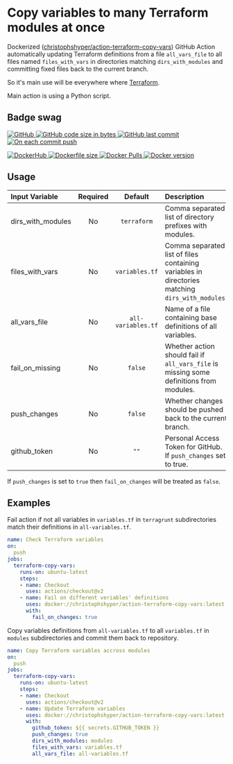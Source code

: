 # Copy variables to many Terraform modules at once

Dockerized ([christophshyper/action-terraform-copy-vars](https://hub.docker.com/repository/docker/christophshyper/action-terraform-copy-vars)) GitHub Action automatically updating Terraform definitions from a file `all_vars_file` to all files named `files_with_vars` in directories matching `dirs_with_modules` and committing fixed files back to the current branch.

So it's main use will be everywhere where [Terraform](https://github.com/hashicorp/terraform).

Main action is using a Python script.


## Badge swag
[
![GitHub](https://img.shields.io/badge/github-ChristophShyper%2Faction--terraform--copy--vars-brightgreen.svg?style=flat-square&logo=github)
![GitHub code size in bytes](https://img.shields.io/github/languages/code-size/christophshyper/action-terraform-copy-vars?color=brightgreen&label=Code%20size&style=flat-square&logo=github)
![GitHub last commit](https://img.shields.io/github/last-commit/christophshyper/action-terraform-copy-vars?color=brightgreen&label=Last%20commit&style=flat-square&logo=github)
![On each commit push](https://img.shields.io/github/workflow/status/christophshyper/action-terraform-copy-vars/On%20each%20commit%20push?color=brightgreen&label=Actions&logo=github&style=flat-square)
](https://github.com/christophshyper/action-terraform-copy-vars "shields.io")

[
![DockerHub](https://img.shields.io/badge/docker-christophshyper%2Faction--terraform--copy--vars-blue.svg?style=flat-square&logo=docker)
![Dockerfile size](https://img.shields.io/github/size/christophshyper/action-terraform-copy-vars/Dockerfile?label=Dockerfile&style=flat-square&logo=docker)
![Docker Pulls](https://img.shields.io/docker/pulls/christophshyper/action-terraform-copy-vars?color=blue&label=Pulls&logo=docker&style=flat-square)
![Docker version](https://img.shields.io/docker/v/christophshyper/action-terraform-copy-vars?color=blue&label=Version&logo=docker&style=flat-square)
](https://hub.docker.com/r/christophshyper/action-terraform-copy-vars "shields.io")


## Usage

Input Variable | Required | Default |Description
:--- | :---: | :---: | :---
dirs_with_modules | No | `terraform` | Comma separated list of directory prefixes with modules.
files_with_vars | No | `variables.tf` | Comma separated list of files containing variables in directories matching `dirs_with_modules`.
all_vars_file | No | `all-variables.tf` | Name of a file containing base definitions of all variables. 
fail_on_missing | No | `false` | Whether action should fail if `all_vars_file` is missing some definitions from modules. 
push_changes | No | `false` | Whether changes should be pushed back to the current branch.
github_token | No | `""` | Personal Access Token for GitHub. If `push_changes` set to true. 

If `push_changes` is set to `true` then `fail_on_changes` will be treated as `false`.


## Examples

Fail action if not all variables in `variables.tf` in `terragrunt` subdirectories match their definitions in `all-variables.tf`.
```yaml
name: Check Terraform variables
on:
  push
jobs:
  terraform-copy-vars:
    runs-on: ubuntu-latest
    steps:
    - name: Checkout
      uses: actions/checkout@v2
    - name: Fail on different veriables' definitions
      uses: docker://christophshyper/action-terraform-copy-vars:latest
      with:
        fail_on_changes: true
```

Copy variables definitions from `all-variables.tf` to all `variables.tf` in `modules` subdirectories and commit them back to repository.
```yaml
name: Copy Terraform variables accross modules
on:
  push
jobs:
  terraform-copy-vars:
    runs-on: ubuntu-latest
    steps:
    - name: Checkout
      uses: actions/checkout@v2
    - name: Update Terraform variables
      uses: docker://christophshyper/action-terraform-copy-vars:latest
      with:
        github_token: ${{ secrets.GITHUB_TOKEN }}
        push_changes: true
        dirs_with_modules: modules
        files_with_vars: variables.tf
        all_vars_file: all-variables.tf
```
